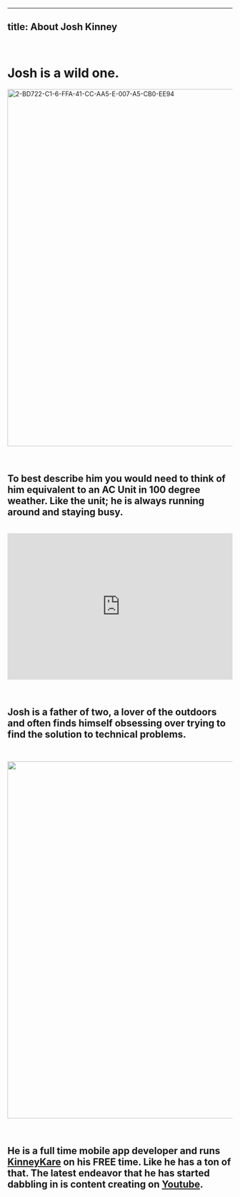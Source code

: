 
---
title: About Josh Kinney
---
<br />

# Josh is a wild one. 
<img src="https://i.ibb.co/N983SdG/2-BD722-C1-6-FFA-41-CC-AA5-E-007-A5-CB0-EE94.jpg" alt="2-BD722-C1-6-FFA-41-CC-AA5-E-007-A5-CB0-EE94" height="800" width="760"
/>

<br />

## To best describe him you would need to think of him equivalent to an AC Unit in 100 degree weather. Like the unit; he is always running around and staying busy. 

<br />

<div style="width:100%;height:0;padding-bottom:65%;position:relative;"><iframe src="https://giphy.com/embed/3o7ZetIsjtbkgNE1I4" width="100%" height="100%" style="position:absolute" frameBorder="0" class="giphy-embed" allowFullScreen></iframe></div><p><a href="https://giphy.com/gifs/justin-g-run-away-fast-3o7ZetIsjtbkgNE1I4"></a></p>

<br />

## Josh is a father of two, a lover of the outdoors and often finds himself obsessing over trying to find the solution to technical problems. 

<br />

<img src="https://i.ibb.co/GP8Shv7/9851-E91-B-E403-4-C81-B07-F-6175-F675-F599.jpg" height="800" width="760"
/>

<br />

## He is a full time mobile app developer and runs [KinneyKare](https://kinneykare.com/) on his **FREE** time. Like he has a ton of that. The latest endeavor that he has started dabbling in is content creating on [Youtube](https://www.youtube.com/channel/UCEvKUEDjoZCtFZCWmmPpqCA). 
